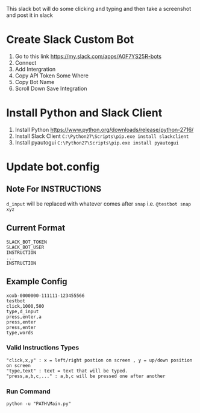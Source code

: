 This slack bot will do some clicking and typing and then take a screenshot and post it in slack

# Create Slack Custom Bot
1. Go to this link https://my.slack.com/apps/A0F7YS25R-bots
2. Connect
3. Add Intergration
4. Copy API Token Some Where
6. Copy Bot Name
5. Scroll Down Save Integration

# Install Python and Slack Client
1. Install Python https://www.python.org/downloads/release/python-2716/
2. Install Slack Client `C:\Python27\Scripts\pip.exe install slackclient`
3. Install pyautogui `C:\Python27\Scripts\pip.exe install pyautogui`

# Update bot.config 
## Note For INSTRUCTIONS
`d_input` will be replaced with whatever comes after `snap` i.e. `@testbot snap xyz`

## Current Format
```
SLACK_BOT_TOKEN
SLACK_BOT_USER
INSTRUCTION
...
INSTRUCTION
```

## Example Config
```
xoxb-0000000-111111-123455566
testbot
click,1000,500
type,d_input
press,enter,a
press,enter
press,enter
type,words
```

### Valid Instructions Types
```"click,x,y" : x = left/right postion on screen , y = up/down position on screen ```<br>
```"type,text" : text = text that will be typed. ```<br>
```"press,a,b,c,..." : a,b,c will be pressed one after another```<br>

### Run Command
`python -u "PATH\Main.py"`